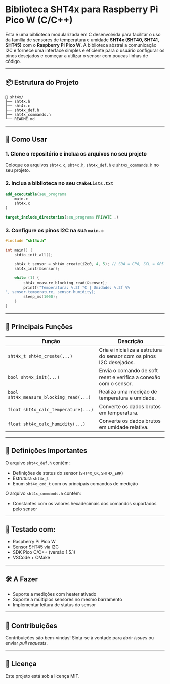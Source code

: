 # Biblioteca SHT4x para Raspberry Pi Pico W (C/C++)

Esta é uma biblioteca modularizada em C desenvolvida para facilitar o uso da família de sensores de temperatura e umidade **SHT4x (SHT40, SHT41, SHT45)** com o **Raspberry Pi Pico W**. A biblioteca abstrai a comunicação I2C e fornece uma interface simples e eficiente para o usuário configurar os pinos desejados e começar a utilizar o sensor com poucas linhas de código.

---

## 📦 Estrutura do Projeto

```
📁 sht4x/
├── sht4x.h
├── sht4x.c
├── sht4x_def.h
├── sht4x_commands.h
└── README.md
```

---

## 🚀 Como Usar

### 1. **Clone o repositório e inclua os arquivos no seu projeto**
Coloque os arquivos `sht4x.c`, `sht4x.h`, `sht4x_def.h` e `sht4x_commands.h` no seu projeto.

### 2. **Inclua a biblioteca no seu `CMakeLists.txt`**

```cmake
add_executable(seu_programa
    main.c
    sht4x.c
)

target_include_directories(seu_programa PRIVATE .)
```

### 3. **Configure os pinos I2C na sua `main.c`**

```c
#include "sht4x.h"

int main() {
    stdio_init_all();

    sht4x_t sensor = sht4x_create(i2c0, 4, 5); // SDA = GP4, SCL = GP5
    sht4x_init(&sensor);

    while (1) {
        sht4x_measure_blocking_read(&sensor);
        printf("Temperatura: %.2f °C | Umidade: %.2f %%
", sensor.temperature, sensor.humidity);
        sleep_ms(1000);
    }
}
```

---

## 🔧 Principais Funções

| Função                            | Descrição |
|----------------------------------|-----------|
| `sht4x_t sht4x_create(...)`      | Cria e inicializa a estrutura do sensor com os pinos I2C desejados. |
| `bool sht4x_init(...)`           | Envia o comando de soft reset e verifica a conexão com o sensor. |
| `bool sht4x_measure_blocking_read(...)` | Realiza uma medição de temperatura e umidade. |
| `float sht4x_calc_temperature(...)` | Converte os dados brutos em temperatura. |
| `float sht4x_calc_humidity(...)` | Converte os dados brutos em umidade relativa. |

---

## 📌 Definições Importantes

O arquivo `sht4x_def.h` contém:
- Definições de status do sensor (`SHT4X_OK`, `SHT4X_ERR`)
- Estrutura `sht4x_t`
- Enum `sht4x_cmd_t` com os principais comandos de medição

O arquivo `sht4x_commands.h` contém:
- Constantes com os valores hexadecimais dos comandos suportados pelo sensor

---

## 🧪 Testado com:

- Raspberry Pi Pico W
- Sensor SHT45 via I2C
- SDK Pico C/C++ (versão 1.5.1)
- VSCode + CMake

---

## 🛠️ A Fazer

- Suporte a medições com heater ativado
- Suporte a múltiplos sensores no mesmo barramento
- Implementar leitura de status do sensor

---

## 🤝 Contribuições

Contribuições são bem-vindas! Sinta-se à vontade para abrir _issues_ ou enviar _pull requests_.

---

## 📄 Licença

Este projeto está sob a licença MIT.